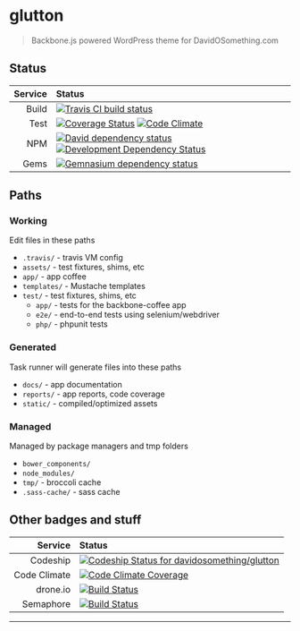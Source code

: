 # glutton

> Backbone.js powered WordPress theme for DavidOSomething.com

## Status

| Service  | Status
| -------: | :--------
| Build    | [![Travis CI build status][travisBadge]][travisLink]
| Test     | [![Coverage Status][coverallsBadge]][coverallsLink] [![Code Climate][codeClimateBadge]][codeClimateLink]
| NPM      | [![David dependency status][davidBadge]][davidLink] [![Development Dependency Status][davidDevBadge]][davidDevLink]
| Gems     | [![Gemnasium dependency status][gemnasiumBadge]][gemnasiumLink]

## Paths

### Working

Edit files in these paths

- `.travis/` - travis VM config
- `assets/` - test fixtures, shims, etc
- `app/` - app coffee
- `templates/` - Mustache templates
- `test/` - test fixtures, shims, etc
  - `app/` - tests for the backbone-coffee app
  - `e2e/` - end-to-end tests using selenium/webdriver
  - `php/` - phpunit tests

### Generated

Task runner will generate files into these paths

- `docs/` - app documentation
- `reports/` - app reports, code coverage
- `static/` - compiled/optimized assets

### Managed

Managed by package managers and tmp folders

- `bower_components/`
- `node_modules/`
- `tmp/` - broccoli cache
- `.sass-cache/` - sass cache

## Other badges and stuff

| Service      | Status
| -----------: | :--------
| Codeship     | [![Codeship Status for davidosomething/glutton][codeshipBadge]][codeshipLink]<br>
| Code Climate | [![Code Climate Coverage][codeClimateCoverageBadge]][codeClimateLink]<br>
| drone.io     | [![Build Status][droneIoBadge]][droneIoLink]<br>
| Semaphore    | [![Build Status][semaphoreBadge]][semaphoreLink]<br>

----


[codeClimateBadge]: https://codeclimate.com/github/davidosomething/glutton/badges/gpa.svg
[codeClimateLink]:  https://codeclimate.com/github/davidosomething/glutton
[codeClimateCoverageBadge]: https://codeclimate.com/github/davidosomething/glutton/badges/coverage.svg
[codeshipBadge]:  https://www.codeship.io/projects/4c4f8010-0f00-0132-fc79-02c0648a600f/status?branch=master
[codeshipLink]:   https://www.codeship.io/projects/32535
[coverallsBadge]: https://coveralls.io/repos/davidosomething/glutton/badge.png
[coverallsLink]:  https://coveralls.io/r/davidosomething/glutton
[davidBadge]:     https://david-dm.org/davidosomething/glutton.png?theme=shields.io
[davidLink]:      https://david-dm.org/davidosomething/glutton#info=dependencies
[davidDevBadge]:  https://david-dm.org/davidosomething/glutton/dev-status.png?theme=shields.io
[davidDevLink]:   https://david-dm.org/davidosomething/glutton#info=devDependencies
[droneIoBadge]:   https://drone.io/github.com/davidosomething/glutton/status.png
[droneIoLink]:    https://drone.io/github.com/davidosomething/glutton/latest
[gemnasiumBadge]: http://img.shields.io/gemnasium/davidosomething/glutton.svg
[gemnasiumLink]:  https://gemnasium.com/davidosomething/glutton
[semaphoreBadge]: https://semaphoreapp.com/api/v1/projects/b987bb51-e328-4052-a870-f83c3b7acd4d/242696/shields_badge.png
[semaphoreLink]:  https://semaphoreapp.com/davidosomething/glutton
[travisLink]:     https://travis-ci.org/davidosomething/glutton
[travisBadge]:    http://travis-ci.org/davidosomething/glutton.png
